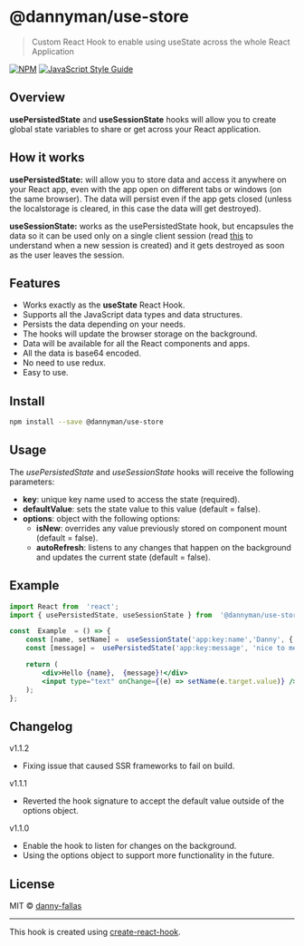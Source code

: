 
# @dannyman/use-store

  

  

> Custom React Hook to enable using useState across the whole React Application

  

  

[![NPM](https://img.shields.io/npm/v/@dannyman/use-store.svg)](https://www.npmjs.com/package/@dannyman/use-store) [![JavaScript Style Guide](https://img.shields.io/badge/code_style-standard-brightgreen.svg)](https://standardjs.com)


 ## Overview
 
**usePersistedState** and **useSessionState** hooks will allow you to create global state variables to share or get across your React application.

## How it works
**usePersistedState:**  will allow you to store data and access it anywhere on your React app, even with the app open on different tabs or windows (on the same browser). The data will persist even if the app gets closed (unless the localstorage is cleared, in this case the data will get destroyed).

**useSessionState:** works as the usePersistedState hook, but encapsules the data so it can be used only on a single client session (read [this](https://developer.mozilla.org/en-US/docs/Web/API/Window/sessionStorage) to understand when a new session is created) and it gets destroyed as soon as the user leaves the session.
  
## Features

* Works exactly as the **useState** React Hook.
* Supports all the JavaScript data types and data structures.
* Persists the data depending on your needs.
* The hooks will update the browser storage on the background.
* Data will be available for all the React components and apps.
* All the data is base64 encoded.
* No need to use redux.
* Easy to use.
  

## Install


```bash
npm install --save @dannyman/use-store
```


## Usage

The *usePersistedState* and *useSessionState* hooks will receive the following parameters:

  

* **key**: unique key name used to access the state (required).
* **defaultValue**: sets the state value to this value (default = false).
* **options**: object with the following options:
    * **isNew**: overrides any value previously stored on component mount (default = false).
    * **autoRefresh**: listens to any changes that happen on the background and updates the current state (default = false).

## Example
  
```jsx
import React from  'react';
import { usePersistedState, useSessionState } from  '@dannyman/use-store';

const  Example  = () => {
    const [name, setName] =  useSessionState('app:key:name','Danny', { isNew: true });
    const [message] =  usePersistedState('app:key:message', 'nice to meet you');

    return (
        <div>Hello {name},  {message}!</div>
        <input type="text" onChange={(e) => setName(e.target.value)} />
    );
};
```
 ## Changelog

 v1.1.2
 * Fixing issue that caused SSR frameworks to fail on build.

 v1.1.1
 * Reverted the hook signature to accept the default value outside of the options object.

v1.1.0
* Enable the hook to listen for changes on the background.
* Using the options object to support more functionality in the future.


## License

MIT © [danny-fallas](https://github.com/danny-fallas)

---

This hook is created using [create-react-hook](https://github.com/hermanya/create-react-hook).